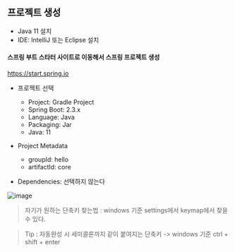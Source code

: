 
## 프로젝트 생성

+ Java 11 설치
+ IDE: IntelliJ 또는 Eclipse 설치

#### 스프링 부트 스타터 사이트로 이동해서 스프링 프로젝트 생성

https://start.spring.io

+ 프로젝트 선택
  - Project: Gradle Project
  - Spring Boot: 2.3.x
  - Language: Java
  - Packaging: Jar
  - Java: 11
+ Project Metadata
  - groupId: hello
  - artifactId: core

+ Dependencies: 선택하지 않는다

![image](https://user-images.githubusercontent.com/49984996/113151429-06064a00-9270-11eb-8cf6-59b90fac0354.png)

> 자기가 원하는 단축키 찾는법 : windows 기준 settings에서 keymap에서 찾을 수 있다.

> Tip : 자동완성 시 세미콜론까지 같이 붙여지는 단축키 -> windows 기준 ctrl + shift + enter
